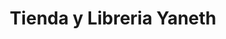 ---
title: "Tienda y Libreria Yaneth"
url: /quetzaltenango/tienda-y-libreria-yaneth/
shop: general
---